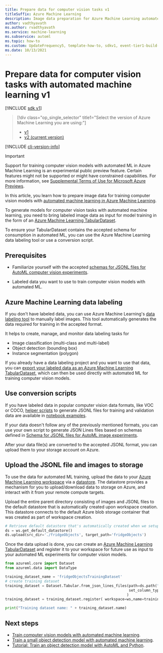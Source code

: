 ```yaml
---
title: Prepare data for computer vision tasks v1
titleSuffix: Azure Machine Learning
description: Image data preparation for Azure Machine Learning automated ML to train computer vision models on classification, object detection,  and segmentation v1
author: vadthyavath
ms.author: rvadthyavath
ms.service: machine-learning
ms.subservice: automl
ms.topic: how-to
ms.custom: UpdateFrequency5, template-how-to, sdkv1, event-tier1-build-2022, ignite-2022
ms.date: 10/13/2021
---
```


# Prepare data for computer vision tasks with automated machine learning v1

[!INCLUDE [sdk v1](../../../includes/machine-learning-sdk-v1.md)]

> [!div class="op_single_selector" title1="Select the version of Azure Machine Learning you are using:"]
> * [v1](how-to-prepare-datasets-for-automl-images.md)
> * [v2 (current version)](../how-to-prepare-datasets-for-automl-images.md?view=azureml-api-2&preserve-view=true)
  
[!INCLUDE [cli-version-info](../../../includes/machine-learning-cli-version-1-only.md)]

> [!IMPORTANT]
> Support for training computer vision models with automated ML in Azure Machine Learning is an experimental public preview feature. Certain features might not be supported or might have constrained capabilities. For more information, see [Supplemental Terms of Use for Microsoft Azure Previews](https://azure.microsoft.com/support/legal/preview-supplemental-terms/).

In this article, you learn how to prepare image data for training computer vision models with [automated machine learning in Azure Machine Learning](../concept-automated-ml.md). 

To generate models for computer vision tasks with automated machine learning, you need to bring labeled image data as input for model training in the form of an [Azure Machine Learning TabularDataset](/python/api/azureml-core/azureml.data.tabulardataset). 

To ensure your TabularDataset contains the accepted schema for consumption in automated ML, you can use the Azure Machine Learning data labeling tool or use a conversion script. 

## Prerequisites

* Familiarize yourself with the accepted [schemas for JSONL files for AutoML computer vision experiments](../reference-automl-images-schema.md).

* Labeled data you want to use to train computer vision models with automated ML.

## Azure Machine Learning data labeling

If you don't have labeled data, you can use Azure Machine Learning's [data labeling tool](../how-to-create-image-labeling-projects.md) to manually label images. This tool automatically generates the data required for training in the accepted format.

It helps to create, manage, and monitor data labeling tasks for 

+ Image classification (multi-class and multi-label)
+ Object detection (bounding box)
+ Instance segmentation (polygon)

If you already have a data labeling project and you want to use that data, you can [export your labeled data as an Azure Machine Learning TabularDataset](../how-to-create-image-labeling-projects.md#export-the-labels), which can then be used directly with automated ML for training computer vision models.

## Use conversion scripts

If you have labeled data in popular computer vision data formats, like VOC or COCO, [helper scripts](https://github.com/Azure/azureml-examples/blob/main/v1/python-sdk/tutorials/automl-with-azureml/image-object-detection/coco2jsonl.py) to generate JSONL files for training and validation data are available in [notebook examples](https://github.com/Azure/azureml-examples/tree/main/v1/python-sdk/tutorials/automl-with-azureml).

If your data doesn't follow any of the previously mentioned formats, you can use your own script to generate JSON Lines files based on schemas defined in [Schema for JSONL files for AutoML image experiments](../reference-automl-images-schema.md).

After your data file(s) are converted to the accepted JSONL format, you can upload them to your storage account on Azure. 

## Upload the JSONL file and images to storage

To use the data for automated ML training, upload the data to your [Azure Machine Learning workspace](../concept-workspace.md) via a [datastore](../how-to-access-data.md). The datastore provides a mechanism for you to upload/download data to storage on Azure, and interact with it from your remote compute targets.

Upload the entire parent directory consisting of images and JSONL files to the default datastore that is automatically created upon workspace creation.  This datastore connects to the default Azure blob storage container that was created as part of workspace creation.

```python
# Retrieve default datastore that's automatically created when we setup a workspace
ds = ws.get_default_datastore()
ds.upload(src_dir='./fridgeObjects', target_path='fridgeObjects')
```
Once the data upload is done, you can create an [Azure Machine Learning TabularDataset](/python/api/azureml-core/azureml.data.tabulardataset) and register it to your workspace for future use as input to your automated ML experiments for computer vision models.

```python
from azureml.core import Dataset
from azureml.data import DataType

training_dataset_name = 'fridgeObjectsTrainingDataset'
# create training dataset
training_dataset = Dataset.Tabular.from_json_lines_files(path=ds.path("fridgeObjects/train_annotations.jsonl"),
                                                         set_column_types={"image_url": DataType.to_stream(ds.workspace)}
                                                        )
training_dataset = training_dataset.register( workspace=ws,name=training_dataset_name)

print("Training dataset name: " + training_dataset.name)
```

## Next steps

* [Train computer vision models with automated machine learning](../how-to-auto-train-image-models.md).
* [Train a small object detection model with automated machine learning](../how-to-use-automl-small-object-detect.md). 
* [Tutorial: Train an object detection model with AutoML and Python](../tutorial-auto-train-image-models.md).
